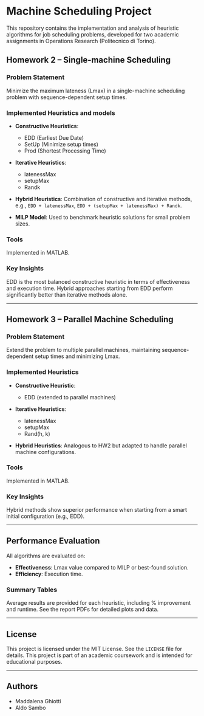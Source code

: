 # Machine Scheduling Project

This repository contains the implementation and analysis of heuristic algorithms for job scheduling problems, developed for two academic assignments in Operations Research (Politecnico di Torino).

## Homework 2 – Single-machine Scheduling

### Problem Statement
Minimize the maximum lateness (Lmax) in a single-machine scheduling problem with sequence-dependent setup times.

### Implemented Heuristics and models
- **Constructive Heuristics**:
  - EDD (Earliest Due Date)
  - SetUp (Minimize setup times)
  - Prod (Shortest Processing Time)

- **Iterative Heuristics**:
  - latenessMax
  - setupMax
  - Randk

- **Hybrid Heuristics**: Combination of constructive and iterative methods, e.g., `EDD + latenessMax`, `EDD + (setupMax + latenessMax) + Randk`.

- **MILP Model**: Used to benchmark heuristic solutions for small problem sizes.

### Tools
Implemented in MATLAB.

### Key Insights
EDD is the most balanced constructive heuristic in terms of effectiveness and execution time. Hybrid approaches starting from EDD perform significantly better than iterative methods alone.

---

## Homework 3 – Parallel Machine Scheduling

### Problem Statement
Extend the problem to multiple parallel machines, maintaining sequence-dependent setup times and minimizing Lmax.

### Implemented Heuristics
- **Constructive Heuristic**:
  - EDD (extended to parallel machines)

- **Iterative Heuristics**:
  - latenessMax
  - setupMax
  - Rand(h, k)

- **Hybrid Heuristics**: Analogous to HW2 but adapted to handle parallel machine configurations.

### Tools
Implemented in MATLAB.

### Key Insights
Hybrid methods show superior performance when starting from a smart initial configuration (e.g., EDD).

---

## Performance Evaluation
All algorithms are evaluated on:
- **Effectiveness**: Lmax value compared to MILP or best-found solution.
- **Efficiency**: Execution time.

### Summary Tables
Average results are provided for each heuristic, including % improvement and runtime. See the report PDFs for detailed plots and data.

---

## License
This project is licensed under the MIT License. See the `LICENSE` file for details.
This project is part of an academic coursework and is intended for educational purposes.

---

## Authors
- Maddalena Ghiotti
- Aldo Sambo
